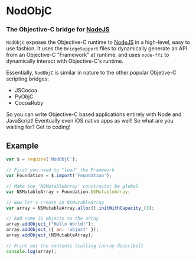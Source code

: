 NodObjC
=======
### The Objective-C bridge for [NodeJS][]


`NodObjC` exposes the Objective-C runtime to [NodeJS][] in a high-level, easy
to use fashion. It uses the `BridgeSupport` files to dynamically generate an
API from an Objective-C "Framework" at runtime, and uses `node-ffi` to
dynamically interact with Objective-C's runtime.

Essentially, `NodObjC` is similar in nature to the other popular Objetive-C
scripting bridges:

 * JSCocoa
 * PyObjC
 * CocoaRuby

So you can write Objective-C based applications entirely with Node and
JavaScript! Eventually even iOS native apps as well! So what are you waiting
for? Get to coding!

Example
-------

``` javascript
var $ = require('NodObjC');

// First you need to "load" the Framework
var Foundation = $.import('Foundation');

// Make the 'NSMutableArray' constructor be global
var NSMutableArray = Foundation.NSMutableArray;

// Now let's create an NSMutableArray
var array = NSMutableArray.alloc().initWithCapacity_(3);

// Add some JS objects to the array
array.addObject_("Hello World!");
array.addObject_({ an: 'object' });
array.addObject_(NSMutableArray);

// Print out the contents (calling [array describe])
console.log(array);
```

[NodeJS]: http://nodejs.org
